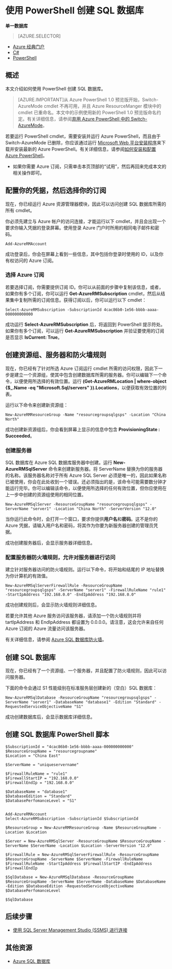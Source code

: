 <properties 
    pageTitle="使用 PowerShell 创建 Azure SQL 数据库" 
    description="使用 PowerShell 创建 Azure SQL 数据库" 
    services="sql-database" 
    documentationCenter="" 
    authors="stevestein" 
    manager="jeffreyg" 
    editor=""/>

<tags
    ms.service="sql-database"
    ms.date="10/20/2015"
    wacn.date="01/05/2016"/>

# 使用 PowerShell 创建 SQL 数据库

**单一数据库**

> [AZURE.SELECTOR]
- [Azure 经典门户](/documentation/articles/sql-database-get-started)
- [C#](/documentation/articles/sql-database-get-started-csharp)
- [PowerShell](/documentation/articles/sql-database-get-started-powershell)


## 概述

本文介绍如何使用 PowerShell 创建 SQL 数据库。

> [AZURE.IMPORTANT]从 Azure PowerShell 1.0 预览版开始，Switch-AzureMode cmdlet 不再可用，并且 Azure ResourceManger 模块中的 cmdlet 已重命名。本文中的示例使用新的 PowerShell 1.0 预览版命名约定。有关详细信息，请参阅[弃用 Azure PowerShell 中的 Switch-AzureMode](https://github.com/Azure/azure-powershell/wiki/Deprecation-of-Switch-AzureMode-in-Azure-PowerShell)。


若要运行 PowerShell cmdlet，需要安装并运行 Azure PowerShell，而且由于 Switch-AzureMode 已删除，你应该通过运行 [Microsoft Web 平台安装程序](http://go.microsoft.com/fwlink/p/?linkid=320376&clcid=0x409)来下载并安装最新的 Azure PowerShell。有关详细信息，请参阅[如何安装和配置 Azure PowerShell](/documentation/articles/powershell-install-configure)。

- 如果你需要 Azure 订阅，只需单击本页顶部的“试用”，然后再回来完成本文的相关操作即可。


## 配置你的凭据，然后选择你的订阅

现在，你已经运行 Azure 资源管理器模块，因此可以访问创建 SQL 数据库所需的所有 cmdlet。

你必须先建立与 Azure 帐户的访问连接，才能运行以下 cmdlet，并且会出现一个要求你输入凭据的登录屏幕。使用登录 Azure 门户时所用的相同电子邮件和密码。

	Add-AzureRMAccount

成功登录后，你会在屏幕上看到一些信息，其中包括你登录时使用的 ID，以及你有权访问的 Azure 订阅。


### 选择 Azure 订阅

若要选择订阅，你需要提供订阅 ID。你可以从前面的步骤中复制该信息，或者，如果你有多个订阅，你可以运行 **Get-AzureRMSubscription** cmdlet，然后从结果集中复制所需的订阅信息。获得订阅以后，你可以运行以下 cmdlet：

	Select-AzureRMSubscription -SubscriptionId 4cac86b0-1e56-bbbb-aaaa-000000000000

成功运行 **Select-AzureRMSubscription** 后，将返回到 PowerShell 提示符处。如果你有多个订阅，可以运行 **Get-AzureRMSubscription** 并验证要使用的订阅是否显示 **IsCurrent: True**。

## 创建资源组、服务器和防火墙规则

现在，你已经有了针对所选 Azure 订阅运行 cmdlet 所需的访问权限，因此下一步是建立一个资源组，使其中包含创建数据库所需的服务器。你可以编辑下一个命令，以便使用所选择的有效位置。运行 **(Get-AzureRMLocation | where-object {$\_.Name -eq "Microsoft.Sql/servers" }).Locations**，以便获取有效位置的列表。

运行以下命令来创建新资源组：

	New-AzureRMResourceGroup -Name "resourcegroupsqlgsps" -Location "China North"

成功创建新资源组后，你会看到屏幕上显示的信息中包含 **ProvisioningState : Succeeded**。


### 创建服务器 

SQL 数据库在 Azure SQL 数据库服务器中创建。运行 **New-AzureRMSqlServer** 命令来创建新服务器。将 ServerName 替换为你的服务器的名称。该服务器名称对于所有 Azure SQL Server 必须是唯一的，因此如果名称已被使用，你会在此处收到一个错误。还必须指出的是，该命令可能需要数分钟才能运行完毕。你可以编辑该命令，以便使用所选择的任何有效位置，但你应使用在上一步中创建的资源组使用的相同位置。

	New-AzureRMSqlServer -ResourceGroupName "resourcegroupsqlgsps" -ServerName "server1" -Location "China North" -ServerVersion "12.0"

当你运行此命令时，会打开一个窗口，要求你提供**用户名**和**密码**。这不是你的 Azure 凭据，请输入用户名和密码，将其作为你要为新服务器创建的管理员凭据。

成功创建服务器后，会显示服务器详细信息。

### 配置服务器防火墙规则，允许对服务器进行访问

建立针对服务器访问的防火墙规则。运行以下命令，将开始和结尾的 IP 地址替换为你计算机的有效值。

	New-AzureRMSqlServerFirewallRule -ResourceGroupName "resourcegroupsqlgsps" -ServerName "server1" -FirewallRuleName "rule1" -StartIpAddress "192.168.0.0" -EndIpAddress "192.168.0.0"

成功创建规则后，会显示防火墙规则详细信息。

若要允许其他 Azure 服务访问该服务器，请添加一个防火墙规则并将 tartIpAddress 和 EndIpAddress 都设置为 0.0.0.0。请注意，这会允许来自任何 Azure 订阅的 Azure 流量访问该服务器。

有关详细信息，请参阅 [Azure SQL 数据库防火墙](/documentation/articles/sql-database-firewall-configure)。


## 创建 SQL 数据库

现在，你已经有了一个资源组、一个服务器，并且配置了防火墙规则，因此可以访问服务器。

下面的命令会通过 S1 性能级别在标准服务层创建新的（空白）SQL 数据库：


	New-AzureRMSqlDatabase -ResourceGroupName "resourcegroupsqlgsps" -ServerName "server1" -DatabaseName "database1" -Edition "Standard" -RequestedServiceObjectiveName "S1"


成功创建数据库后，会显示数据库详细信息。

## 创建 SQL 数据库 PowerShell 脚本

    $SubscriptionId = "4cac86b0-1e56-bbbb-aaaa-000000000000"
    $ResourceGroupName = "resourcegroupname"
    $Location = "China East"
    
    $ServerName = "uniqueservername"
    
    $FirewallRuleName = "rule1"
    $FirewallStartIP = "192.168.0.0"
    $FirewallEndIp = "192.168.0.0"
    
    $DatabaseName = "database1"
    $DatabaseEdition = "Standard"
    $DatabasePerfomanceLevel = "S1"
    
    
    Add-AzureRMAccount
    Select-AzureRMSubscription -SubscriptionId $SubscriptionId
    
    $ResourceGroup = New-AzureRMResourceGroup -Name $ResourceGroupName -Location $Location
    
    $Server = New-AzureRMSqlServer -ResourceGroupName $ResourceGroupName -ServerName $ServerName -Location $Location -ServerVersion "12.0"
    
    $FirewallRule = New-AzureRMSqlServerFirewallRule -ResourceGroupName $ResourceGroupName -ServerName $ServerName -FirewallRuleName $FirewallRuleName -StartIpAddress $FirewallStartIP -EndIpAddress $FirewallEndIp
    
    $SqlDatabase = New-AzureRMSqlDatabase -ResourceGroupName $ResourceGroupName -ServerName $ServerName -DatabaseName $DatabaseName -Edition $DatabaseEdition -RequestedServiceObjectiveName $DatabasePerfomanceLevel
    
    $SqlDatabase
    


## 后续步骤

- [使用 SQL Server Management Studio (SSMS) 进行连接](/documentation/articles/sql-database-connect-to-database)


## 其他资源

- [Azure SQL 数据库](/documentation/services/sql-databases/)

<!---HONumber=Mooncake_1221_2015-->
